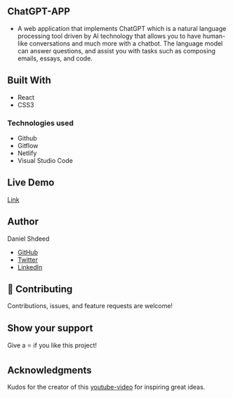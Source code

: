 ## ChatGPT-APP 
- A web application that implements ChatGPT which is a natural language processing tool driven by AI technology that allows you to have human-like conversations and much more with a chatbot. The language model can answer questions, and assist you with tasks such as composing emails, essays, and code.
## Built With
- React
- CSS3
### Technologies used
- Github
- Gitflow
- Netlify
- Visual Studio Code

## Live Demo
[Link](https://spontaneous-cocada-a60a24.netlify.app/)

## Author

Daniel Shdeed
- [GitHub](https://github.com/Danieldotcomcoder)
- [Twitter](https://twitter.com/DannyDotcoder)
- [LinkedIn](https://www.linkedin.com/in/daniel-shdeed/)

## 🤝 Contributing
Contributions, issues, and feature requests are welcome!

## Show your support
Give a ⭐️ if you like this project!

## Acknowledgments
Kudos for the creator of this [youtube-video](https://www.youtube.com/watch?v=qwM23_kF4v4&ab_channel=AdrianTwarog) for inspiring great ideas.
